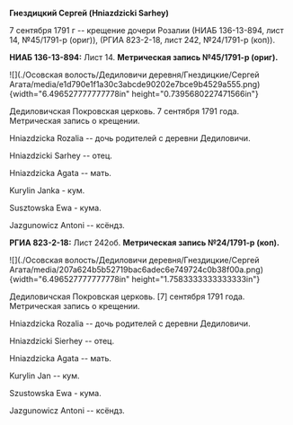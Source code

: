 **Гнездицкий Сергей (Hniazdzicki Sarhey)**

7 сентября 1791 г -- крещение дочери Розалии (НИАБ 136-13-894, лист 14,
№45/1791-р (ориг)), (РГИА 823-2-18, лист 242, №24/1791-р (коп)).

**НИАБ 136-13-894:** Лист 14. **Метрическая запись №45/1791-р (ориг).**

![](./Осовская волость/Дедиловичи деревня/Гнездицкие/Сергей Агата/media/e1d790e1f1a30c3abcde90202e7bce9b4529a555.png){width="6.496527777777778in"
height="0.7395680227471566in"}

Дедиловичская Покровская церковь. 7 сентября 1791 года. Метрическая
запись о крещении.

Hniazdzicka Rozalia -- дочь родителей с деревни Дедиловичи.

Hniazdzicki Sarhey -- отец.

Hniazdzicka Agata -- мать.

Kurylin Janka - кум.

Susztowska Ewa - кума.

Jazgunowicz Antoni -- ксёндз.

**РГИА 823-2-18:** Лист 242об. **Метрическая запись №24/1791-р (коп).**

![](./Осовская волость/Дедиловичи деревня/Гнездицкие/Сергей Агата/media/207a624b5b52719bac6adec6e749724c0b38f00a.png){width="6.496527777777778in"
height="1.7583333333333333in"}

Дедиловичская Покровская церковь. \[7\] сентября 1791 года. Метрическая
запись о крещении.

Hniazdzicka Rozalia -- дочь родителей с деревни Дедиловичи.

Hniazdzicki Sierhey -- отец.

Hniazdzicka Agata -- мать.

Kurylin Jan -- кум.

Szustowska Ewa - кума.

Jazgunowicz Antoni -- ксёндз.
